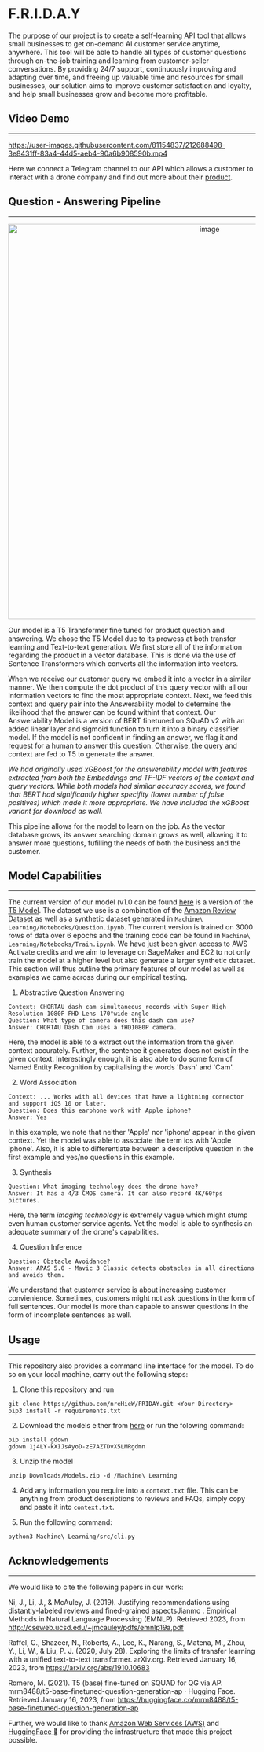 # F.R.I.D.A.Y

The purpose of our project is to create a self-learning API tool that allows small businesses to get on-demand AI customer service anytime, anywhere. This tool will be able to handle all types of customer questions through on-the-job training and learning from customer-seller conversations. By providing 24/7 support, continuously improving and adapting over time, and freeing up valuable time and resources for small businesses, our solution aims to improve customer satisfaction and loyalty, and help small businesses grow and become more profitable.

## Video Demo
-----


https://user-images.githubusercontent.com/81154837/212688498-3e8431ff-83a4-44d5-aeb4-90a6b908590b.mp4



Here we connect a Telegram channel to our API which allows a customer to interact with a drone company and find out more about their [product](https://www.amazon.com/DJI-Hasselblad-Professionals-Omnidirectional-Transmission/dp/B0BGMJN6MD/ref=sr_1_2?keywords=dji+mavic&qid=1673873146&sprefix=dji+mavi%2Caps%2C413&sr=8-2).



## Question - Answering Pipeline 
-----
<p align="center">
  <img width="804" alt="image" src="https://user-images.githubusercontent.com/81154837/215249821-8fb0f80c-766f-4df5-8ab6-4a267642154e.png">
</p>

Our model is a T5 Transformer fine tuned for product question and answering. We chose the T5 Model due to its prowess at both transfer learning and Text-to-text generation. We first store all of the information regarding the product in a vector database. This is done via the use of Sentence Transformers which converts all the information into vectors. 

When we receive our customer query we embed it into a vector in a similar manner. We then compute the dot product of this query vector with all our information vectors to find the most appropriate context. Next, we feed this context and query pair into the Answerability model to determine the likelihood that the answer can be found withint that context. Our Answerability Model is a version of BERT finetuned on SQuAD v2 with an added linear layer and sigmoid function to turn it into a binary classifier model. If the model is not confident in finding an answer, we flag it and request for a human to answer this question. Otherwise, the query and context are fed to T5 to generate the answer.

*We had originally used xGBoost for the answerability model with features extracted from both the Embeddings and TF-IDF vectors of the context and query vectors. While both models had similar accuracy scores, we found that BERT had significantly higher specifity (lower number of false positives) which made it more appropriate. We have included the xGBoost variant for download as well.*

This pipeline allows for the model to learn on the job. As the vector database grows, its answer searching domain grows as well, allowing it to answer more questions, fufilling the needs of both the business and the customer. 


## Model Capabilities
-----
The current version of our model (v1.0 can be found [here](https://drive.google.com/file/d/1j4LY-kXIJsAyoD-zE7AZTDvX5LMRgdmn/view?usp=sharing) is a version of the [T5 Model](https://ai.googleblog.com/2020/02/exploring-transfer-learning-with-t5.html). The dataset we use is a combination of the [Amazon Review Dataset](https://jmcauley.ucsd.edu/data/amazon_v2/index.html) as well as a synthetic dataset generated in `Machine\ Learning/Notebooks/Question.ipynb`. The current version is trained on 3000 rows of data over 6 epochs and the training code can be found in `Machine\ Learning/Notebooks/Train.ipynb`. We have just been given access to AWS Activate credits and we aim to leverage on SageMaker and EC2 to not only train the model at a higher level but also generate a larger synthetic dataset. This section will thus outline the primary features of our model as well as examples we came across during our empirical testing. 

1. Abstractive Question Answering
```
Context: CHORTAU dash cam simultaneous records with Super High Resolution 1080P FHD Lens 170°wide-angle
Question: What type of camera does this dash cam use?
Answer: CHORTAU Dash Cam uses a fHD1080P camera.
```
Here, the model is able to a extract out the information from the given context accurately. Further, the sentence it generates does not exist in the given context. Interestingly enough, it is also able to do some form of Named Entity Recognition by capitalising the words 'Dash' and 'Cam'.


2. Word Association 
```
Context: ... Works with all devices that have a lightning connector and support iOS 10 or later.
Question: Does this earphone work with Apple iphone?
Answer: Yes
```
In this example, we note that neither 'Apple' nor 'iphone' appear in the given context. Yet the model was able to associate the term ios with 'Apple iphone'. Also, it is able to differentiate between a descriptive question in the first example and yes/no questions in this example. 

3. Synthesis 
```
Question: What imaging technology does the drone have?
Answer: It has a 4/3 CMOS camera. It can also record 4K/60fps pictures.
```
Here, the term *imaging technology* is extremely vague which might stump even human customer service agents. Yet the model is able to synthesis an adequate summary of the drone's capabilities. 

4. Question Inference
```
Question: Obstacle Avoidance?
Answer: APAS 5.0 - Mavic 3 Classic detects obstacles in all directions and avoids them.
```
We understand that customer service is about increasing customer convienience. Sometimes, customers might not ask questions in the form of full sentences. Our model is more than capable to answer questions in the form of incomplete sentences as well. 


## Usage
-----
This repository also provides a command line interface for the model. To do so on your local machine, carry out the following steps:

1. Clone this repository and run 
```
git clone https://github.com/nreHieW/FRIDAY.git <Your Directory>
pip3 install -r requirements.txt
```

2. Download the models either from [here](https://drive.google.com/file/d/1j4LY-kXIJsAyoD-zE7AZTDvX5LMRgdmn/view?usp=sharing) or run the folowing command:
```
pip install gdown
gdown 1j4LY-kXIJsAyoD-zE7AZTDvX5LMRgdmn
```

3. Unzip the model 
```
unzip Downloads/Models.zip -d /Machine\ Learning
```

4. Add any information you require into a `context.txt` file. This can be anything from product descriptions to reviews and FAQs, simply copy and paste it into `context.txt`. 

5. Run the following command:
```
python3 Machine\ Learning/src/cli.py
```


## Acknowledgements 
-------
We would like to cite the following papers in our work:

Ni, J., Li, J., &amp; McAuley, J. (2019). Justifying recommendations using distantly-labeled reviews and fined-grained aspectsJianmo . Empirical Methods    in Natural Language Processing (EMNLP). Retrieved 2023, from http://cseweb.ucsd.edu/~jmcauley/pdfs/emnlp19a.pdf 

Raffel, C., Shazeer, N., Roberts, A., Lee, K., Narang, S., Matena, M., Zhou, Y., Li, W., &amp; Liu, P. J. (2020, July 28). Exploring the limits of          transfer learning with a unified text-to-text transformer. arXiv.org. Retrieved January 16, 2023, from https://arxiv.org/abs/1910.10683 

Romero, M. (2021). T5 (base) fine-tuned on SQUAD for QG via AP. mrm8488/t5-base-finetuned-question-generation-ap · Hugging Face. Retrieved January 16,      2023, from https://huggingface.co/mrm8488/t5-base-finetuned-question-generation-ap 

Further, we would like to thank [Amazon Web Services (AWS)](https://aws.amazon.com/) and [HuggingFace 🤗](https://huggingface.co/) for providing the infrastructure that made this project possible.
